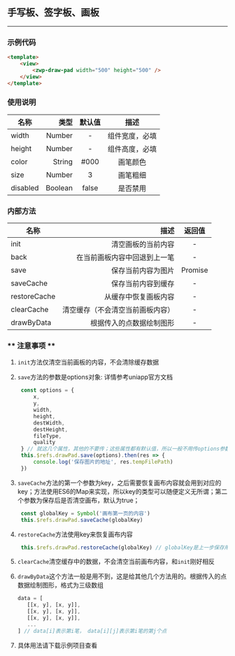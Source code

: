 ## 手写板、签字板、画板
___
### 示例代码
```html
<template>
	<view>
		<zwp-draw-pad width="500" height="500" />
	</view>
</template>
```

### 使用说明

| 名称        | 类型   |  默认值  | 描述 |
| --------   | -----:  | :----:  | :----:  |
| width | Number   |   -  |组件宽度，必填|
| height  |  Number  |  - |组件高度，必填|
| color| String |  #000 |画笔颜色|
| size | Number |  3 |画笔粗细|
| disabled | Boolean |  false  |是否禁用|

### 内部方法

| 名称        | 描述   | 返回值 |
| --------   | -----:  | :-----:  | 
| init | 清空画板的当前内容  | - |
| back | 在当前画板内容中回退到上一笔  | - |
| save | 保存当前内容为图片  | Promise |
| saveCache | 保存当前内容到缓存  | - |
| restoreCache | 从缓存中恢复画板内容  | - |
| clearCache | 清空缓存（不会清空当前画板内容）  | - |
| drawByData | 根据传入的点数据绘制图形  | - |

### ** 注意事项 **
1. `init`方法仅清空当前画板的内容，不会清除缓存数据
2. `save`方法的参数是options对象: 详情参考uniapp官方文档
   
   ```js
	const options = {
		x,
		y,
		width,
		height,
		destWidth,
		destHeight,
		fileType,
		quality
	} // 就这几个属性，其他的不要传；这些属性都有默认值，所以一般不用传options参数,直接调save()就可以了
	this.$refs.drawPad.save(options).then(res => {
		console.log('保存图片的地址', res.tempFilePath)
	})
	```
3. `saveCache`方法的第一个参数为key，之后需要恢复画布内容就会用到对应的key；方法使用ES6的Map来实现，所以key的类型可以随便定义无所谓；第二个参数为保存后是否清空画布，默认为true；
   
   ```js
	const globalKey = Symbol('画布第一页的内容')
	this.$refs.drawPad.saveCache(globalKey)
	```
4. `restoreCache`方法使用key来恢复画布内容
   
   ```js
	this.$refs.drawPad.restoreCache(globalKey) // globalKey是上一步保存用的key
	```
5. `clearCache`清空缓存中的数据，不会清空当前画布内容，和`init`刚好相反
6. `drawByData`这个方法一般是用不到，这是给其他几个方法用的。根据传入的点数据绘制图形，格式为三级数组
   
	 ```js
	data = [
		[[x, y], [x, y]],
		[[x, y], [x, y]],
		[[x, y], [x, y]],
		...
	] // data[i]表示第i笔， data[i][j]表示第i笔的第j个点
	```
7. 具体用法请下载示例项目查看